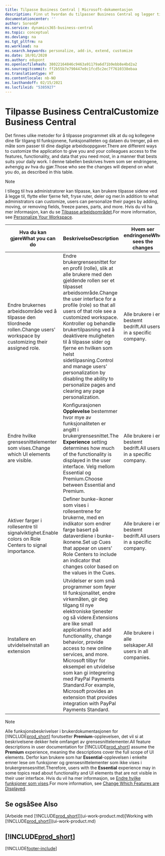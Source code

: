 ```yaml
---
title: Tilpasse Business Central | Microsoft-dokumentasjon
description: Finn ut hvordan du tilpasser Business Central og legger til funksjoner.
documentationcenter: ''
author: SorenGP
ms.service: dynamics365-business-central
ms.topic: conceptual
ms.devlang: na
ms.tgt_pltfrm: na
ms.workload: na
ms.search.keywords: personalize, add-in, extend, customize
ms.date: 10/01/2020
ms.author: edupont
ms.openlocfilehash: 38022164846c9463a91179a6d71b9ebb8e4bd2a2
ms.sourcegitcommit: ff2b55b7e790447e0c1fcd5c2ec7f7610338ebaa
ms.translationtype: HT
ms.contentlocale: nb-NO
ms.lasthandoff: 02/15/2021
ms.locfileid: "5385927"
---
```

# <a name="customize-business-central"></a><span data-ttu-id="27c8b-103">Tilpasse Business Central</span><span class="sxs-lookup"><span data-stu-id="27c8b-103">Customize Business Central</span></span>
<span data-ttu-id="27c8b-104">Det finnes ulike metoder for å tilpasse programmet slik at du og kollegene dine får tilgang til funksjonene, funksjonaliteten og dataen du trenger, på en måte som passer til dine daglige arbeidsoppgaver.</span><span class="sxs-lookup"><span data-stu-id="27c8b-104">There are different ways to customize the application to give you and your colleagues access to the features, functionality, and data that you need most, in a manner that bests suits your daily work.</span></span> <span data-ttu-id="27c8b-105">I denne tabellen beskrives hvem som ser endringene, avhengig av hva du gjør.</span><span class="sxs-lookup"><span data-stu-id="27c8b-105">Those who see the changes will depend on what you do, as described in this table.</span></span>

> [!NOTE]
> <span data-ttu-id="27c8b-106">I tillegg til hva administratorer kan tilpasse, kan brukere tilpasse sidene ved å legge til, flytte eller fjerne felt, fryse ruter, deler og mer.</span><span class="sxs-lookup"><span data-stu-id="27c8b-106">In addition to what administrators can customize, users can personalize their pages by adding, moving, or removing fields, freeze panes, parts, and more.</span></span> <span data-ttu-id="27c8b-107">Hvis du vil ha mer informasjon, kan du se [Tilpasse arbeidsområdet](ui-personalization-user.md).</span><span class="sxs-lookup"><span data-stu-id="27c8b-107">For more information, see [Personalize Your Workspace](ui-personalization-user.md).</span></span>

| <span data-ttu-id="27c8b-108">Hva du kan gjøre</span><span class="sxs-lookup"><span data-stu-id="27c8b-108">What you can do</span></span>    |  <span data-ttu-id="27c8b-109">Beskrivelse</span><span class="sxs-lookup"><span data-stu-id="27c8b-109">Description</span></span>  |  <span data-ttu-id="27c8b-110">Hvem ser endringene</span><span class="sxs-lookup"><span data-stu-id="27c8b-110">Who sees the changes</span></span>  |  <span data-ttu-id="27c8b-111">Mer informasjon</span><span class="sxs-lookup"><span data-stu-id="27c8b-111">More information</span></span>  |
|-----|---------------|---------|-------|
|<span data-ttu-id="27c8b-112">Endre brukernes arbeidsområde ved å tilpasse den tilordnede rollen.</span><span class="sxs-lookup"><span data-stu-id="27c8b-112">Change users' workspace by customizing their assigned role.</span></span>|<span data-ttu-id="27c8b-113">Endre brukergrensesnittet for en profil (rolle), slik at alle brukere med den gjeldende rollen ser et tilpasset arbeidsområde.</span><span class="sxs-lookup"><span data-stu-id="27c8b-113">Change the user interface for a profile (role) so that all users of that role see a customized workspace.</span></span> <span data-ttu-id="27c8b-114">Kontroller og behandle brukertilpasning ved å deaktivere muligheten til å tilpasse sider og fjerne en hvilken som helst sidetilpasning.</span><span class="sxs-lookup"><span data-stu-id="27c8b-114">Control and manage users' personalization by disabling the ability to personalize pages and clearing any page personalization.</span></span>|<span data-ttu-id="27c8b-115">Alle brukere i en bestemt bedrift.</span><span class="sxs-lookup"><span data-stu-id="27c8b-115">All users in a specific company.</span></span>|[<span data-ttu-id="27c8b-116">Tilpasse sider for profiler</span><span class="sxs-lookup"><span data-stu-id="27c8b-116">Customize Pages for Profiles</span></span>](ui-personalization-manage.md)|
|<span data-ttu-id="27c8b-117">Endre hvilke grensesnittelementer som vises.</span><span class="sxs-lookup"><span data-stu-id="27c8b-117">Change which UI elements are visible.</span></span>|<span data-ttu-id="27c8b-118">Konfigurasjonen **Opplevelse** bestemmer hvor mye av funksjonaliteten er angitt i brukergrensesnittet.</span><span class="sxs-lookup"><span data-stu-id="27c8b-118">The **Experience** setting determines how much of the functionality is displayed in the user interface.</span></span> <span data-ttu-id="27c8b-119">Velg mellom Essential og Premium.</span><span class="sxs-lookup"><span data-stu-id="27c8b-119">Choose between Essential and Premium.</span></span>|<span data-ttu-id="27c8b-120">Alle brukere i en bestemt bedrift.</span><span class="sxs-lookup"><span data-stu-id="27c8b-120">All users in a specific company.</span></span>|[<span data-ttu-id="27c8b-121">Endre hvilke funksjoner som vises</span><span class="sxs-lookup"><span data-stu-id="27c8b-121">Change Which Features are Displayed</span></span>](ui-experiences.md)|
|<span data-ttu-id="27c8b-122">Aktiver farger i rollesentre til signalviktighet.</span><span class="sxs-lookup"><span data-stu-id="27c8b-122">Enable colors on Role Centers to signal importance.</span></span>|<span data-ttu-id="27c8b-123">Definer bunke-ikoner som vises i rollesentrene for brukerne, med en indikator som endrer farge basert på dataverdiene i bunke-ikonene.</span><span class="sxs-lookup"><span data-stu-id="27c8b-123">Set up Cues that appear on users' Role Centers to include an indicator that changes color based on the values in the Cues.</span></span>|<span data-ttu-id="27c8b-124">Alle brukere i en bestemt bedrift.</span><span class="sxs-lookup"><span data-stu-id="27c8b-124">All users in a specific company.</span></span>|[<span data-ttu-id="27c8b-125">Definere en farget indikator for bunke-ikoner</span><span class="sxs-lookup"><span data-stu-id="27c8b-125">Set Up a Colored Indicator on Cues</span></span>](admin-how-set-up-colored-indicator-on-cues.md)|
|<span data-ttu-id="27c8b-126">Installere en utvidelse</span><span class="sxs-lookup"><span data-stu-id="27c8b-126">Install an extension</span></span>|<span data-ttu-id="27c8b-127">Utvidelser er som små programmer som føyer til funksjonalitet, endre virkemåten, gir deg tilgang til nye elektroniske tjenester og så videre.</span><span class="sxs-lookup"><span data-stu-id="27c8b-127">Extensions are like small applications that add functionality, change behavior, provide access to new online services, and more.</span></span> <span data-ttu-id="27c8b-128">Microsoft tilbyr for eksempel en utvidelse som kan gi integrering med PayPal Payments Standard.</span><span class="sxs-lookup"><span data-stu-id="27c8b-128">For example, Microsoft provides an extension that provides integration with PayPal Payments Standard.</span></span>|<span data-ttu-id="27c8b-129">Alle brukere i alle selskaper.</span><span class="sxs-lookup"><span data-stu-id="27c8b-129">All users in all companies.</span></span>|[<span data-ttu-id="27c8b-130">Tilpasse ved hjelp av utvidelser</span><span class="sxs-lookup"><span data-stu-id="27c8b-130">Customizing Using Extensions</span></span>](ui-extensions.md)|
> [!NOTE]
> <span data-ttu-id="27c8b-131">Alle funksjonsbeskrivelser i brukerdokumentasjonen for [!INCLUDE[prod_short](includes/prod_short.md)] forutsetter **Premium**-opplevelsen, det vil si at beskrivelsene dekker hele omfanget av grensesnittelementer.</span><span class="sxs-lookup"><span data-stu-id="27c8b-131">All feature descriptions in user documentation for [!INCLUDE[prod_short](includes/prod_short.md)] assume the **Premium** experience, meaning the descriptions cover the full scope of UI elements.</span></span> <span data-ttu-id="27c8b-132">Derfor kan brukere som har **Essential**-opplevelsen i enkelte emner lese om funksjoner og grensesnittelementer som ikke vises i brukergrensesnittet.</span><span class="sxs-lookup"><span data-stu-id="27c8b-132">Therefore, users with the **Essential** experience may in some topics read about functionality and UI elements that are not visible in their user interface.</span></span> <span data-ttu-id="27c8b-133">Hvis du vil ha mer informasjon, se [Endre hvilke funksjoner som vises](ui-experiences.md).</span><span class="sxs-lookup"><span data-stu-id="27c8b-133">For more information, see [Change Which Features are Displayed](ui-experiences.md).</span></span>

## <a name="see-also"></a><span data-ttu-id="27c8b-134">Se også</span><span class="sxs-lookup"><span data-stu-id="27c8b-134">See Also</span></span>
<span data-ttu-id="27c8b-135">[Arbeide med [!INCLUDE[prod_short](includes/prod_short.md)]](ui-work-product.md)</span><span class="sxs-lookup"><span data-stu-id="27c8b-135">[Working with [!INCLUDE[prod_short](includes/prod_short.md)]](ui-work-product.md)</span></span>  

## [!INCLUDE[prod_short](includes/free_trial_md.md)]  


[!INCLUDE[footer-include](includes/footer-banner.md)]